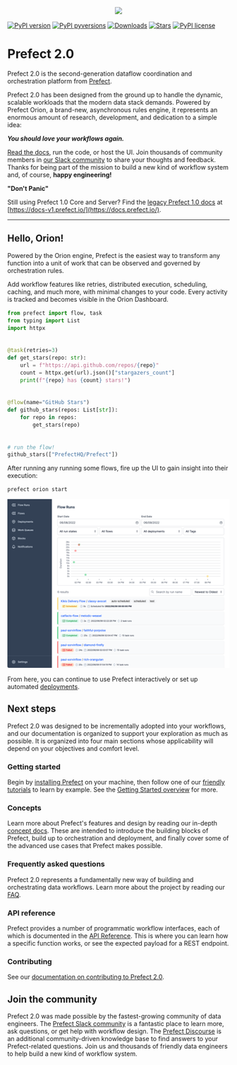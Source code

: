 <p align="center"><img src="https://images.ctfassets.net/gm98wzqotmnx/6rIpC9ZCAewsRGLwOw5BRe/bb17e1ef62f60d1ec32c1ae69487704c/prefect-2-logo-dark.png" width=1000></p>

[![PyPI version](https://badge.fury.io/py/prefect.svg)](https://pypi.python.org/pypi/prefect/)
[![PyPI pyversions](https://img.shields.io/pypi/pyversions/prefect.svg)](https://pypi.python.org/pypi/prefect/)
[![Downloads](https://pepy.tech/badge/prefect)](https://pepy.tech/project/prefect)
[![Stars](https://img.shields.io/github/stars/prefecthq/prefect)](https://github.com/prefecthq/prefect/)
[![PyPI license](https://img.shields.io/pypi/l/prefect.svg)](https://pypi.python.org/pypi/prefect/)

# Prefect 2.0

Prefect 2.0 is the second-generation dataflow coordination and orchestration platform from [Prefect](https://www.prefect.io).

Prefect 2.0 has been designed from the ground up to handle the dynamic, scalable workloads that the modern data stack demands. Powered by Prefect Orion, a brand-new, asynchronous rules engine, it represents an enormous amount of research, development, and dedication to a simple idea:

_**You should love your workflows again.**_

[Read the docs](https://docs.prefect.io/), run the code, or host the UI. Join thousands of community members in [our Slack community](https://www.prefect.io/slack) to share your thoughts and feedback. Thanks for being part of the mission to build a new kind of workflow system and, of course, **happy engineering!**

**"Don't Panic"**

Still using Prefect 1.0 Core and Server? Find the [legacy Prefect 1.0 docs](https://docs-v1.prefect.io/) at [https://docs-v1.prefect.io/](https://docs.prefect.io/).

---

## Hello, Orion!

Powered by the Orion engine, Prefect is the easiest way to transform any function into a unit of work that can be observed and governed by orchestration rules. 

Add workflow features like retries, distributed execution, scheduling, caching, and much more, with minimal changes to your code. Every activity is tracked and becomes visible in the Orion Dashboard.

```python
from prefect import flow, task
from typing import List
import httpx


@task(retries=3)
def get_stars(repo: str):
    url = f"https://api.github.com/repos/{repo}"
    count = httpx.get(url).json()["stargazers_count"]
    print(f"{repo} has {count} stars!")


@flow(name="GitHub Stars")
def github_stars(repos: List[str]):
    for repo in repos:
        get_stars(repo)


# run the flow!
github_stars(["PrefectHQ/Prefect"])
```

After running any running some flows, fire up the UI to gain insight into their execution:

```bash
prefect orion start
```

![](/docs/img/ui/orion-dashboard.png)

From here, you can continue to use Prefect interactively or set up automated [deployments](https://docs.prefect.io/concepts/deployments).

## Next steps

Prefect 2.0 was designed to be incrementally adopted into your workflows, and our documentation is organized to support your exploration as much as possible. It is organized into four main sections whose applicability will depend on your objectives and comfort level.

### Getting started

Begin by [installing Prefect](https://docs.prefect.io/getting-started/installation) on your machine, then follow one of our [friendly tutorials](https://docs.prefect.io/tutorials/first-steps) to learn by example. See the [Getting Started overview](https://docs.prefect.io/getting-started/overview) for more.


### Concepts

Learn more about Prefect's features and design by reading our in-depth [concept docs](https://docs.prefect.io/concepts/overview). These are intended to introduce the building blocks of Prefect, build up to orchestration and deployment, and finally cover some of the advanced use cases that Prefect makes possible.

### Frequently asked questions

Prefect 2.0 represents a fundamentally new way of building and orchestrating data workflows. Learn more about the project by reading our [FAQ](https://docs.prefect.io/faq).

### API reference

Prefect provides a number of programmatic workflow interfaces, each of which is documented in the [API Reference](https://docs.prefect.io/api-ref/overview). This is where you can learn how a specific function works, or see the expected payload for a REST endpoint.

### Contributing

See our [documentation on contributing to Prefect 2.0](https://docs.prefect.io/contributing/overview/).


## Join the community

Prefect 2.0 was made possible by the fastest-growing community of data engineers. The [Prefect Slack community](https://prefect.io/slack) is a fantastic place to learn more, ask questions, or get help with workflow design. The [Prefect Discourse](https://discourse.prefect.io/) is an additional community-driven knowledge base to find answers to your Prefect-related questions. Join us and thousands of friendly data engineers to help build a new kind of workflow system.
